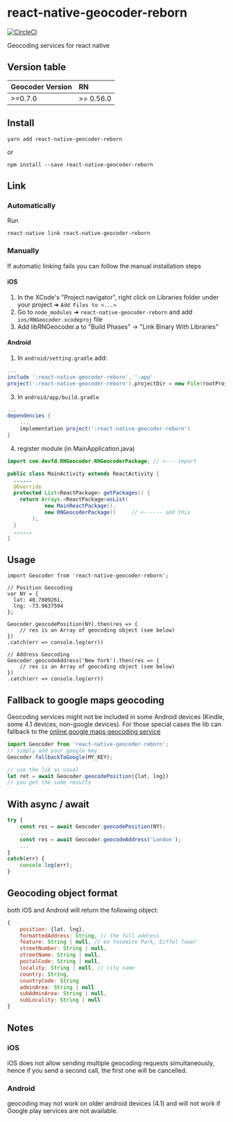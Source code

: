 

# react-native-geocoder-reborn

[![CircleCI](https://circleci.com/gh/timwangdev/react-native-geocoder-reborn/tree/master.svg?style=shield)](https://circleci.com/gh/timwangdev/react-native-geocoder-reborn/tree/master)

Geocoding services for react native

## Version table
| Geocoder Version | RN        |
| ------- |:----------|
| >=0.7.0   | >= 0.56.0 |

## Install
```
yarn add react-native-geocoder-reborn
```
or
```
npm install --save react-native-geocoder-reborn
```

## Link

### Automatically
Run
```
react-native link react-native-geocoder-reborn
```

### Manually
If automatic linking fails you can follow the manual installation steps

#### iOS

1. In the XCode's "Project navigator", right click on Libraries folder under your project ➜ `Add Files to <...>`
2. Go to `node_modules` ➜ `react-native-geocoder-reborn` and add `ios/RNGeocoder.xcodeproj` file
3. Add libRNGeocoder.a to "Build Phases" -> "Link Binary With Libraries"

#### Android

1. In `android/setting.gradle` add:

```gradle
...
include ':react-native-geocoder-reborn', ':app'
project(':react-native-geocoder-reborn').projectDir = new File(rootProject.projectDir, '../node_modules/react-native-geocoder-reborn/android')
```

3. In `android/app/build.gradle`

```gradle
...
dependencies {
    ...
    implementation project(':react-native-geocoder-reborn')
}
```

4. register module (in MainApplication.java)

```java
import com.devfd.RNGeocoder.RNGeocoderPackage; // <--- import

public class MainActivity extends ReactActivity {
  ......
  @Override
  protected List<ReactPackage> getPackages() {
    return Arrays.<ReactPackage>asList(
            new MainReactPackage(),
            new RNGeocoderPackage()     // <------ add this
        ); 
  }
  ......
}
```

## Usage
```
import Geocoder from 'react-native-geocoder-reborn';

// Position Geocoding
var NY = {
  lat: 40.7809261,
  lng: -73.9637594
};

Geocoder.geocodePosition(NY).then(res => {
    // res is an Array of geocoding object (see below)
})
.catch(err => console.log(err))

// Address Geocoding
Geocoder.geocodeAddress('New York').then(res => {
    // res is an Array of geocoding object (see below)
})
.catch(err => console.log(err))
```

## Fallback to google maps geocoding

Geocoding services might not be included in some Android devices (Kindle, some 4.1 devices, non-google devices). For those special cases the lib can fallback to the [online google maps geocoding service](https://developers.google.com/maps/documentation/geocoding/intro#Geocoding)

```js
import Geocoder from 'react-native-geocoder-reborn';
// simply add your google key
Geocoder.fallbackToGoogle(MY_KEY);

// use the lib as usual
let ret = await Geocoder.geocodePosition({lat, lng})
// you get the same results

```

## With async / await
```js
try {
    const res = await Geocoder.geocodePosition(NY);
    ...
    const res = await Geocoder.geocodeAddress('London');
    ...
}
catch(err) {
    console.log(err);
}
```

## Geocoding object format
both iOS and Android will return the following object:

```js
{
    position: {lat, lng},
    formattedAddress: String, // the full address
    feature: String | null, // ex Yosemite Park, Eiffel Tower
    streetNumber: String | null,
    streetName: String | null,
    postalCode: String | null,
    locality: String | null, // city name
    country: String,
    countryCode: String
    adminArea: String | null
    subAdminArea: String | null,
    subLocality: String | null
}
```

## Notes

### iOS
iOS does not allow sending multiple geocoding requests simultaneously, hence if you send a second call, the first one will be cancelled.

### Android
geocoding may not work on older android devices (4.1) and will not work if Google play services are not available.


